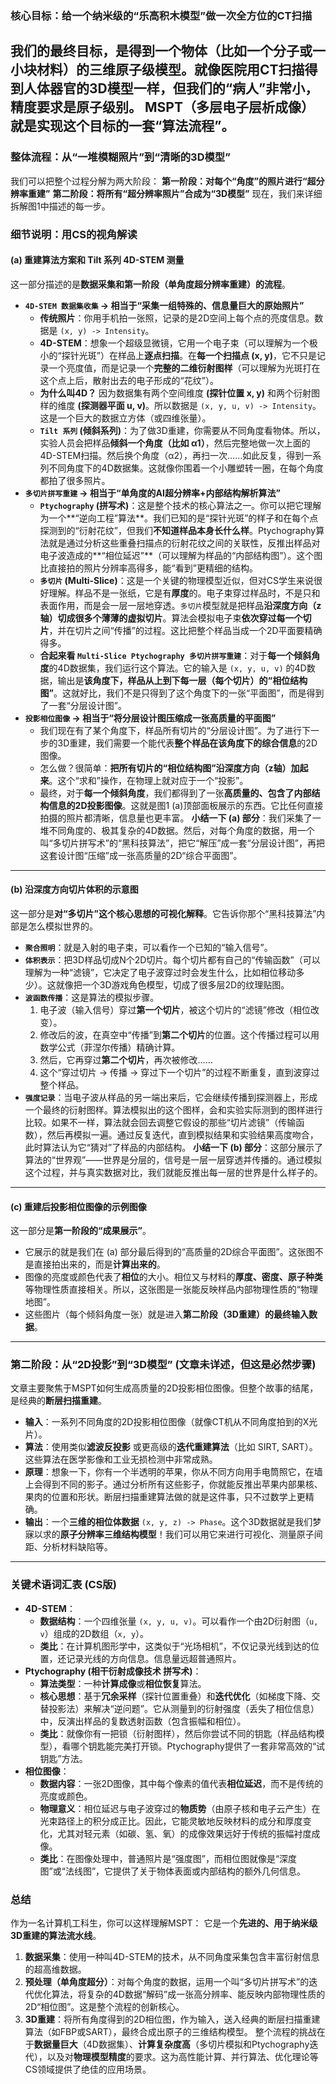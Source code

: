 ### **核心目标：给一个纳米级的“乐高积木模型”做一次全方位的CT扫描**
我们的最终目标，是得到一个物体（比如一个分子或一小块材料）的**三维原子级模型**。就像医院用CT扫描得到人体器官的3D模型一样，但我们的“病人”非常小，精度要求是原子级别。
MSPT（多层电子层析成像）就是实现这个目标的一套“算法流程”。
---
### **整体流程：从“一堆模糊照片”到“清晰的3D模型”**
我们可以把整个过程分解为两大阶段：
**第一阶段：对每个“角度”的照片进行“超分辨率重建”**
**第二阶段：将所有“超分辨率照片”合成为“3D模型”**
现在，我们来详细拆解图1中描述的每一步。
### **细节说明：用CS的视角解读**
#### **(a) 重建算法方案和 Tilt 系列 4D-STEM 测量**
这一部分描述的是**数据采集和第一阶段（单角度超分辨率重建）的流程**。
*   **`4D-STEM 数据集收集` -> 相当于“采集一组特殊的、信息量巨大的原始照片”**
    *   **传统照片**：你用手机拍一张照，记录的是2D空间上每个点的亮度信息。数据是 `(x, y) -> Intensity`。
    *   **4D-STEM**：想象一个超级显微镜，它用一个电子束（可以理解为一个极小的“探针光斑”）在样品上**逐点扫描**。在**每一个扫描点 (x, y)**，它不只是记录一个亮度值，而是记录一个**完整的二维衍射图样**（可以理解为光斑打在这个点上后，散射出去的电子形成的“花纹”）。
    *   **为什么叫4D？** 因为数据集有两个空间维度 **(探针位置 x, y)** 和两个衍射图样的维度 **(探测器平面 u, v)**。所以数据是 `(x, y, u, v) -> Intensity`。这是一个巨大的数据立方体（或四维张量）。
    *   **`Tilt 系列` (倾斜系列)**：为了做3D重建，你需要从不同角度看物体。所以，实验人员会把样品**倾斜一个角度（比如 α1）**，然后完整地做一次上面的4D-STEM扫描。然后换个角度（α2），再扫一次……如此反复，得到一系列不同角度下的4D数据集。这就像你围着一个小雕塑转一圈，在每个角度都拍了很多照片。
*   **`多切片拼写重建` -> 相当于“单角度的AI超分辨率+内部结构解析算法”**
    *   **`Ptychography` (拼写术)**：这是整个技术的核心算法之一。你可以把它理解为一个**“逆向工程”算法**。我们已知的是“探针光斑”的样子和在每个点探测到的“衍射花纹”，但我们**不知道样品本身长什么样**。Ptychography算法就是通过分析这些重叠扫描点的衍射花纹之间的关联性，反推出样品对电子波造成的**“相位延迟”**（可以理解为样品的“内部结构图”）。这个图比直接拍的照片分辨率高得多，能“看到”更精细的结构。
    *   **`多切片` (Multi-Slice)**：这是一个关键的物理模型近似，但对CS学生来说很好理解。样品不是一张纸，它是有**厚度**的。电子束穿过样品时，不是只和表面作用，而是会一层一层地穿透。`多切片`模型就是把样品**沿深度方向（z轴）切成很多个薄薄的虚拟切片**。算法会模拟电子束**依次穿过每一个切片**，并在切片之间“传播”的过程。这比把整个样品当成一个2D平面要精确得多。
    *   **合起来看 `Multi-Slice Ptychography 多切片拼写重建`**：对于**每一个倾斜角度**的4D数据集，我们运行这个算法。它的输入是 `(x, y, u, v)` 的4D数据，输出是**该角度下，样品从上到下每一层（每个切片）的“相位结构图”**。这就好比，我们不是只得到了这个角度下的一张“平面图”，而是得到了一套“分层设计图”。
*   **`投影相位图像` -> 相当于“将分层设计图压缩成一张高质量的平面图”**
    *   我们现在有了某个角度下，样品所有切片的“分层设计图”。为了进行下一步的3D重建，我们需要一个能代表**整个样品在该角度下的综合信息**的2D图像。
    *   怎么做？很简单：**把所有切片的“相位结构图”沿深度方向（z轴）加起来**。这个“求和”操作，在物理上就对应于一个“投影”。
    *   最终，对于**每一个倾斜角度**，我们都得到了一张**高质量的、包含了内部结构信息的2D投影图像**。这就是图1 (a)顶部面板展示的东西。它比任何直接拍摄的照片都清晰，信息量也更丰富。
**小结一下 (a) 部分**：我们采集了一堆不同角度的、极其复杂的4D数据。然后，对每个角度的数据，用一个叫“多切片拼写术”的“黑科技算法”，把它“解压”成一套“分层设计图”，再把这套设计图“压缩”成一张高质量的2D“综合平面图”。
---
#### **(b) 沿深度方向切片体积的示意图**
这一部分是**对“多切片”这个核心思想的可视化解释**。它告诉你那个“黑科技算法”内部是怎么模拟世界的。
*   **`聚合照明`**：就是入射的电子束，可以看作一个已知的“输入信号”。
*   **`体积表示`**：把3D样品切成N个2D切片。每个切片都有自己的“传输函数”（可以理解为一种“滤镜”，它决定了电子波穿过时会发生什么，比如相位移动多少）。这就像把一个3D游戏角色模型，切成了很多层2D的纹理贴图。
*   **`波函数传播`**：这是算法的模拟步骤。
    1.  电子波（输入信号）穿过**第一个切片**，被这个切片的“滤镜”修改（相位改变）。
    2.  修改后的波，在真空中“传播”到**第二个切片**的位置。这个传播过程可以用数学公式（菲涅尔传播）精确计算。
    3.  然后，它再穿过**第二个切片**，再次被修改……
    4.  这个“穿过切片 -> 传播 -> 穿过下一个切片”的过程不断重复，直到波穿过整个样品。
*   **`强度记录`**：当电子波从样品的另一端出来后，它会继续传播到探测器上，形成一个最终的衍射图样。算法模拟出的这个图样，会和实验实际测到的图样进行比较。如果不一样，算法就会回去调整它假设的那些“切片滤镜”（传输函数），然后再模拟一遍。通过反复迭代，直到模拟结果和实验结果高度吻合，此时算法认为它“猜对”了样品的内部结构。
**小结一下 (b) 部分**：这部分展示了算法的“世界观”——世界是分层的，信号是一层一层穿透并传播的。通过模拟这个过程，并与真实数据对比，我们就能反推出每一层的世界是什么样子的。
---
#### **(c) 重建后投影相位图像的示例图像**
这一部分是**第一阶段的“成果展示”**。
*   它展示的就是我们在 (a) 部分最后得到的“高质量的2D综合平面图”。这张图不是直接拍出来的，而是**计算出来的**。
*   图像的亮度或颜色代表了**相位**的大小。相位又与材料的**厚度、密度、原子种类**等物理性质直接相关。所以，这张图是一张能反映样品内部物理性质的“物理地图”。
*   这些图片（每个倾斜角度一张）就是进入**第二阶段（3D重建）**的**最终输入数据**。
---
### **第二阶段：从“2D投影”到“3D模型” (文章未详述，但这是必然步骤)**
文章主要聚焦于MSPT如何生成高质量的2D投影相位图像。但整个故事的结尾，是经典的**断层扫描重建**。
*   **输入**：一系列不同角度的2D投影相位图像（就像CT机从不同角度拍到的X光片）。
*   **算法**：使用类似**滤波反投影** 或更高级的**迭代重建算法**（比如 SIRT, SART）。这些算法在医学影像和工业无损检测中非常成熟。
*   **原理**：想象一下，你有一个半透明的苹果，你从不同方向用手电筒照它，在墙上会得到不同的影子。通过分析所有这些影子，你就能反推出苹果内部果核、果肉的位置和形状。断层扫描重建算法做的就是这件事，只不过数学上更精确。
*   **输出**：一个**三维的相位体数据** `(x, y, z) -> Phase`。这个3D数据就是我们梦寐以求的**原子分辨率三维结构模型**！我们可以用它来进行可视化、测量原子间距、分析材料缺陷等。
---
### **关键术语词汇表 (CS版)**
*   **4D-STEM**：
    *   **数据结构**：一个四维张量 `(x, y, u, v)`。可以看作一个由2D衍射图（`u, v`）组成的2D数组（`x, y`）。
    *   **类比**：在计算机图形学中，这类似于“光场相机”，不仅记录光线到达的位置，还记录光线的方向信息。信息量远超普通照片。
*   **Ptychography (相干衍射成像技术 拼写术)**：
    *   **算法类型**：一种**计算成像**或**相位恢复**算法。
    *   **核心思想**：基于**冗余采样**（探针位置重叠）和**迭代优化**（如梯度下降、交替投影法）来解决“逆问题”。它从测量到的衍射强度（丢失了相位信息）中，反演出样品的复数透射函数（包含振幅和相位）。
    *   **类比**：就像你有一把锁（衍射图样），然后你尝试不同的钥匙（样品结构模型），看哪个钥匙能完美打开锁。Ptychography提供了一套非常高效的“试钥匙”方法。
*   **相位图像**：
    *   **数据内容**：一张2D图像，其中每个像素的值代表**相位延迟**，而不是传统的亮度或颜色。
    *   **物理意义**：相位延迟与电子波穿过的**物质势**（由原子核和电子云产生）在光束路径上的积分成正比。因此，它能灵敏地反映材料的成分和厚度变化，尤其对轻元素（如碳、氢、氧）的成像效果远好于传统的振幅衬度成像。
    *   **类比**：在图像处理中，普通照片是“强度图”，而相位图就像是“深度图”或“法线图”，它提供了关于物体表面或内部结构的额外几何信息。
### **总结**
作为一名计算机工科生，你可以这样理解MSPT：
它是一个**先进的、用于纳米级3D重建的算法流水线**。
1.  **数据采集**：使用一种叫4D-STEM的技术，从不同角度采集包含丰富衍射信息的超高维数据。
2.  **预处理（单角度超分）**：对每个角度的数据，运用一个叫“多切片拼写术”的迭代优化算法，将复杂的4D数据“解码”成一张高分辨率、能反映内部物理性质的2D“相位图”。这是整个流程的创新核心。
3.  **3D重建**：将所有角度得到的2D相位图，作为输入，送入经典的断层扫描重建算法（如FBP或SART），最终合成出原子的三维结构模型。
整个流程的挑战在于**数据量巨大**（4D数据集）、**计算复杂度高**（多切片模拟和Ptychography迭代），以及对**物理模型精度**的要求。这为高性能计算、并行算法、优化理论等CS领域提供了绝佳的应用场景。
